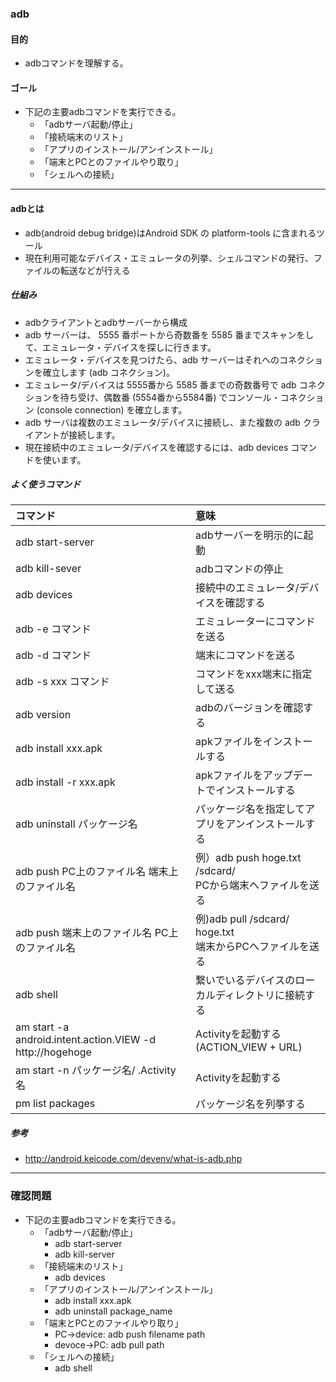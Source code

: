 ### adb

#### 目的
* adbコマンドを理解する。

#### ゴール
* 下記の主要adbコマンドを実行できる。
  * 「adbサーバ起動/停止」
  * 「接続端末のリスト」
  * 「アプリのインストール/アンインストール」
  * 「端末とPCとのファイルやり取り」
  * 「シェルへの接続」

---
#### adbとは
* adb(android debug bridge)はAndroid SDK の platform-tools に含まれるツール
* 現在利用可能なデバイス・エミュレータの列挙、シェルコマンドの発行、ファイルの転送などが行える

##### 仕組み
* adbクライアントとadbサーバーから構成
* adb サーバーは、 5555 番ポートから奇数番を 5585 番までスキャンをして、エミュレータ・デバイスを探しに行きます。
* エミュレータ・デバイスを見つけたら、adb サーバーはそれへのコネクションを確立します (adb コネクション)。
* エミュレータ/デバイスは 5555番から 5585 番までの奇数番号で adb コネクションを待ち受け、偶数番 (5554番から5584番) でコンソール・コネクション (console connection) を確立します。
* adb サーバは複数のエミュレータ/デバイスに接続し、また複数の adb クライアントが接続します。
* 現在接続中のエミュレータ/デバイスを確認するには、adb devices コマンドを使います。

##### よく使うコマンド
|コマンド|意味|
|:--|:--|
|adb start-server|adbサーバーを明示的に起動|
|adb kill-sever|adbコマンドの停止|
|adb devices|接続中のエミュレータ/デバイスを確認する|
|adb -e コマンド|エミュレーターにコマンドを送る|
|adb -d コマンド|端末にコマンドを送る|
|adb -s xxx コマンド|コマンドをxxx端末に指定して送る|
|adb version|adbのバージョンを確認する|
|adb install xxx.apk|apkファイルをインストールする|
|adb install -r xxx.apk|apkファイルをアップデートでインストールする|
|adb uninstall パッケージ名|パッケージ名を指定してアプリをアンインストールする|
|adb push PC上のファイル名 端末上のファイル名|例）adb push hoge.txt /sdcard/ <br>PCから端末へファイルを送る|
|adb push 端末上のファイル名 PC上のファイル名|例)adb pull /sdcard/ hoge.txt<br>端末からPCへファイルを送る|
|adb shell|繋いでいるデバイスのローカルディレクトリに接続する|
|am start -a android.intent.action.VIEW -d http://hogehoge |Activityを起動する(ACTION_VIEW + URL)|
|am start -n パッケージ名/ .Activity名|Activityを起動する|
|pm list packages|パッケージ名を列挙する|

##### 参考
* http://android.keicode.com/devenv/what-is-adb.php

---
### 確認問題
* 下記の主要adbコマンドを実行できる。
  * 「adbサーバ起動/停止」
    * adb start-server
    * adb kill-server
  * 「接続端末のリスト」
    * adb devices
  * 「アプリのインストール/アンインストール」
    * adb install xxx.apk
    * adb uninstall package_name
  * 「端末とPCとのファイルやり取り」
    * PC->device: adb push filename path
    * devoce->PC: adb pull path
  * 「シェルへの接続」
    * adb shell
